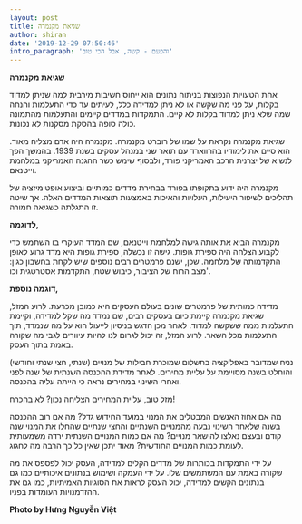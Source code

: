 ```yaml
---
layout: post
title: שגיאת מקנמרה
author: shiran
date: '2019-12-29 07:50:46'
intro_paragraph: 'והפעם - קשה, אבל הכי טוב'
---
```


**שגיאת מקנמרה**

אחת הטעויות הנפוצות בניתוח נתונים הוא ייחוס חשיבות מירבית למה שניתן למדוד בקלות, על פני מה שקשה או לא ניתן למדידה כלל, לעיתים עד כדי התעלמות והנחה שמה שלא ניתן למדוד בקלות לא קיים. התמקדות במדדים קיימים והתעלמות מהתמונה כולה סופה בהסקת מסקנות לא נכונות.

שגיאת מקנמרה נקראת על שמו של רוברט מקנמרה. מקנמרה היה אדם מצליח מאוד. הוא סיים את לימודיו בהרווארד עם תואר שני במנהל עסקים בשנת 1939. בהמשך הפך לנשיא של יצרנית הרכב האמריקני פורד, ולבסוף שימש כשר ההגנה האמריקני במלחמת וייטנאם.

מקנמרה היה ידוע בתקופתו בפורד בבחירת מדדים כמותיים וביצוע אופטימיזציה של תהליכים לשיפור היעילות, העלויות והאיכות באמצעות תוצאות המדדים האלה. אך שיטה זו התגלתה כשגיאה חמורה.

**לדוגמה,**

מקנמרה הביא את אותה גישה למלחמת וייטנאם, שם המדד העיקרי בו השתמש כדי לקבוע הצלחה היה ספירת גופות. גישה זו נכשלה, ספירת גופות היא מדד גרוע לאופן התקדמותה של מלחמה. שכן, ישנם פרמטרים רבים נוספים שיש לקחת בחשבון כגון: מצב הרוח של הציבור, כיבוש שטח, התקדמות אסטרטגית וכו'. 

**דוגמה נוספת,** 

מדידה כמותית של פרמטרים שונים בעולם העסקים היא כמובן מכרעת. לרוע המזל, שגיאת מקנמרה קיימת כיום בעסקים רבים, שם נמדד מה שקל למדידה, וקיימת התעלמות ממה ששקשה למדוד. לאחר מכן הדגש בניסיון לייעול הוא על מה שנמדד, תוך התעלמות מכל השאר. לרוע המזל, זה יכול לגרום לנו להיות עיוורים לגבי מה שקורה באמת בתוך העסק.

נניח שמדובר באפליקציה בתשלום שמוכרת חבילות של מנויים (שנתי, חצי שנתי וחודשי) והוחלט בשנה מסויימת על עליית מחירים. לאחר מדידת ההכנסה השנתית של שנה לפני ואחרי השינוי במחירים נראה כי הייתה עליה בהכנסה.

מזל טוב, עליית המחירים הצליחה נכון? לא בהכרח!

מה אם אחוז האנשים המבטלים את המנוי במועד החידוש גדל? מה אם רוב ההכנסה בשנה שלאחר השינוי נבעה מהמנויים השנתיים והחצי שנתיים שהחלו את המנוי שנה קודם ובעצם נאלצו להישאר מנויים? מה אם כמות המנויים השנתית ירדה משמעותית לעומת כמות המנויים החודשית? מאוד יתכן שאין כל כך הרבה מה לחגוג.

על ידי התמקדות בכותרות של מדדים הקלים למדידה, העסק יכול לפספס את מה שקורה באמת עם המשתמשים שלו. על ידי העמקה ושימוש בנתונים איכותיים כמו גם בנתונים הקשים למדידה, יכול העסק לראות את הסוגיות האמיתיות, כמו גם את ההזדמנויות העומדות בפניו.



**Photo by Hưng Nguyễn Việt**


